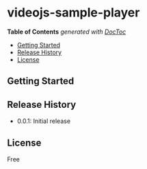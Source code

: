 # videojs-sample-player

<!-- START doctoc generated TOC please keep comment here to allow auto update -->
<!-- DON'T EDIT THIS SECTION, INSTEAD RE-RUN doctoc TO UPDATE -->
**Table of Contents**  *generated with [DocToc](https://github.com/thlorenz/doctoc)*

- [Getting Started](#getting-started)
- [Release History](#release-history)
- [License](#license)

<!-- END doctoc generated TOC please keep comment here to allow auto update -->


## Getting Started

## Release History

 * 0.0.1: Initial release

## License

Free
